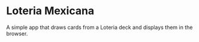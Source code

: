 # Loteria Mexicana 

A simple app that draws cards from a Loteria deck and displays them in the browser.

##